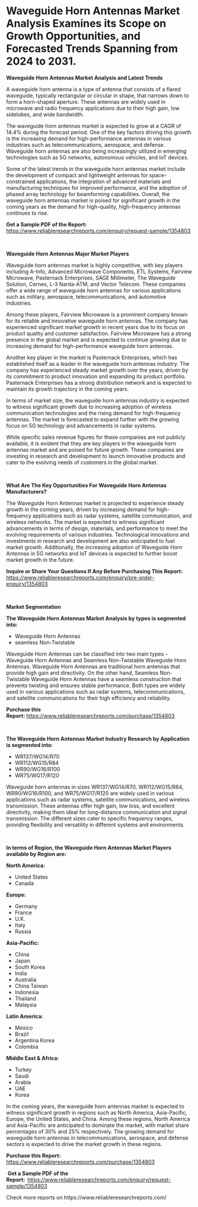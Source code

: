 <p><h1>Waveguide Horn Antennas Market Analysis Examines its Scope on Growth Opportunities, and Forecasted Trends Spanning from 2024 to 2031.</h1></p><p><strong>Waveguide Horn Antennas Market Analysis and Latest Trends</strong></p>
<p><p>A waveguide horn antenna is a type of antenna that consists of a flared waveguide, typically rectangular or circular in shape, that narrows down to form a horn-shaped aperture. These antennas are widely used in microwave and radio frequency applications due to their high gain, low sidelobes, and wide bandwidth.</p><p>The waveguide horn antennas market is expected to grow at a CAGR of 14.4% during the forecast period. One of the key factors driving this growth is the increasing demand for high-performance antennas in various industries such as telecommunications, aerospace, and defense. Waveguide horn antennas are also being increasingly utilized in emerging technologies such as 5G networks, autonomous vehicles, and IoT devices.</p><p>Some of the latest trends in the waveguide horn antennas market include the development of compact and lightweight antennas for space-constrained applications, the integration of advanced materials and manufacturing techniques for improved performance, and the adoption of phased array technology for beamforming capabilities. Overall, the waveguide horn antennas market is poised for significant growth in the coming years as the demand for high-quality, high-frequency antennas continues to rise.</p></p>
<p><strong>Get a Sample PDF of the Report:&nbsp;</strong> <a href="https://www.reliableresearchreports.com/enquiry/request-sample/1354803">https://www.reliableresearchreports.com/enquiry/request-sample/1354803</a></p>
<p>&nbsp;</p>
<p><strong>Waveguide Horn Antennas Major Market Players</strong></p>
<p><p>Waveguide horn antennas market is highly competitive, with key players including A-Info, Advanced Microwave Components, ETL Systems, Fairview Microwave, Pasternack Enterprises, SAGE Millimeter, The Waveguide Solution, Cernex, L-3 Narda-ATM, and Vector Telecom. These companies offer a wide range of waveguide horn antennas for various applications such as military, aerospace, telecommunications, and automotive industries.</p><p>Among these players, Fairview Microwave is a prominent company known for its reliable and innovative waveguide horn antennas. The company has experienced significant market growth in recent years due to its focus on product quality and customer satisfaction. Fairview Microwave has a strong presence in the global market and is expected to continue growing due to increasing demand for high-performance waveguide horn antennas.</p><p>Another key player in the market is Pasternack Enterprises, which has established itself as a leader in the waveguide horn antennas industry. The company has experienced steady market growth over the years, driven by its commitment to product innovation and expanding its product portfolio. Pasternack Enterprises has a strong distribution network and is expected to maintain its growth trajectory in the coming years.</p><p>In terms of market size, the waveguide horn antennas industry is expected to witness significant growth due to increasing adoption of wireless communication technologies and the rising demand for high-frequency antennas. The market is forecasted to expand further with the growing focus on 5G technology and advancements in radar systems.</p><p>While specific sales revenue figures for these companies are not publicly available, it is evident that they are key players in the waveguide horn antennas market and are poised for future growth. These companies are investing in research and development to launch innovative products and cater to the evolving needs of customers in the global market.</p></p>
<p>&nbsp;</p>
<p><strong>What Are The Key Opportunities For Waveguide Horn Antennas Manufacturers?</strong></p>
<p><p>The Waveguide Horn Antennas market is projected to experience steady growth in the coming years, driven by increasing demand for high-frequency applications such as radar systems, satellite communication, and wireless networks. The market is expected to witness significant advancements in terms of design, materials, and performance to meet the evolving requirements of various industries. Technological innovations and investments in research and development are also anticipated to fuel market growth. Additionally, the increasing adoption of Waveguide Horn Antennas in 5G networks and IoT devices is expected to further boost market growth in the future.</p></p>
<p><strong>Inquire or Share Your Questions If Any Before Purchasing This Report:</strong> <a href="https://www.reliableresearchreports.com/enquiry/pre-order-enquiry/1354803">https://www.reliableresearchreports.com/enquiry/pre-order-enquiry/1354803</a></p>
<p>&nbsp;</p>
<p><strong>Market Segmentation</strong></p>
<p><strong>The Waveguide Horn Antennas Market Analysis by types is segmented into:</strong></p>
<p><ul><li>Waveguide Horn Antennas</li><li>seamless Non-Twistable</li></ul></p>
<p><p>Waveguide Horn Antennas can be classified into two main types - Waveguide Horn Antennas and Seamless Non-Twistable Waveguide Horn Antennas. Waveguide Horn Antennas are traditional horn antennas that provide high gain and directivity. On the other hand, Seamless Non-Twistable Waveguide Horn Antennas have a seamless construction that prevents twisting and ensures stable performance. Both types are widely used in various applications such as radar systems, telecommunications, and satellite communications for their high efficiency and reliability.</p></p>
<p><strong>Purchase this Report:&nbsp;</strong><a href="https://www.reliableresearchreports.com/purchase/1354803">https://www.reliableresearchreports.com/purchase/1354803</a></p>
<p>&nbsp;</p>
<p><strong>The Waveguide Horn Antennas Market Industry Research by Application is segmented into:</strong></p>
<p><ul><li>WR137/WG14/R70</li><li>WR112/WG15/R84</li><li>WR90/WG16/R100</li><li>WR75/WG17/R120</li></ul></p>
<p><p>Waveguide horn antennas in sizes WR137/WG14/R70, WR112/WG15/R84, WR90/WG16/R100, and WR75/WG17/R120 are widely used in various applications such as radar systems, satellite communications, and wireless transmission. These antennas offer high gain, low loss, and excellent directivity, making them ideal for long-distance communication and signal transmission. The different sizes cater to specific frequency ranges, providing flexibility and versatility in different systems and environments.</p></p>
<p>&nbsp;</p>
<p><strong>In terms of Region, the Waveguide Horn Antennas Market Players available by Region are:</strong></p>
<p>
    <p> <strong> North America: </strong>
        <ul>
            <li>United States</li>
            <li>Canada</li>
        </ul>
        </p> 
    <p> <strong> Europe: </strong>
        <ul>
            <li>Germany</li>
            <li>France</li>
            <li>U.K.</li>
            <li>Italy</li>
            <li>Russia</li>
        </ul>
        </p> 
    <p> <strong> Asia-Pacific: </strong>
        <ul>
            <li>China</li>
            <li>Japan</li>
            <li>South Korea</li>
            <li>India</li>
            <li>Australia</li>
            <li>China Taiwan</li>
            <li>Indonesia</li>
            <li>Thailand</li>
            <li>Malaysia</li>
        </ul>
        </p> 
    <p> <strong> Latin America: </strong>
        <ul>
            <li>Mexico</li>
            <li>Brazil</li>
            <li>Argentina Korea</li>
            <li>Colombia</li>
        </ul>
        </p> 
    <p> <strong> Middle East & Africa: </strong>
        <ul>
            <li>Turkey</li>
            <li>Saudi</li>
            <li>Arabia</li>
            <li>UAE</li>
            <li>Korea</li>
        </ul>
    </p>
    </p>
<p><p>In the coming years, the waveguide horn antennas market is expected to witness significant growth in regions such as North America, Asia-Pacific, Europe, the United States, and China. Among these regions, North America and Asia-Pacific are anticipated to dominate the market, with market share percentages of 30% and 25% respectively. The growing demand for waveguide horn antennas in telecommunications, aerospace, and defense sectors is expected to drive the market growth in these regions.</p></p>
<p><strong>Purchase this Report: </strong><a href="https://www.reliableresearchreports.com/purchase/1354803">https://www.reliableresearchreports.com/purchase/1354803</a></p>
<p>&nbsp;<strong>Get a Sample PDF of the Report:&nbsp;&nbsp;</strong><a href="https://www.reliableresearchreports.com/enquiry/request-sample/1354803">https://www.reliableresearchreports.com/enquiry/request-sample/1354803</a></p>
<p><strong></strong></p>
<p>Check more reports on https://www.reliableresearchreports.com/</p>